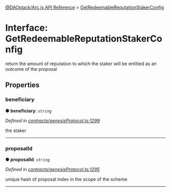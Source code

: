[@DAOstack/Arc.js API Reference](../README.md) > [GetRedeemableReputationStakerConfig](../interfaces/getredeemablereputationstakerconfig.md)



# Interface: GetRedeemableReputationStakerConfig


return the amount of reputation to which the staker will be entitled as an outcome of the proposal


## Properties
<a id="beneficiary"></a>

###  beneficiary

**●  beneficiary**:  *`string`* 

*Defined in [contracts/genesisProtocol.ts:1299](https://github.com/daostack/arc.js/blob/6909d59/lib/contracts/genesisProtocol.ts#L1299)*



the staker




___

<a id="proposalid"></a>

###  proposalId

**●  proposalId**:  *`string`* 

*Defined in [contracts/genesisProtocol.ts:1295](https://github.com/daostack/arc.js/blob/6909d59/lib/contracts/genesisProtocol.ts#L1295)*



unique hash of proposal index in the scope of the scheme




___


